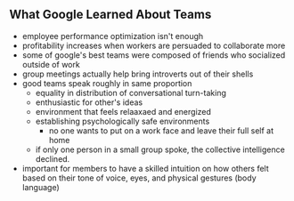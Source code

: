 ## What Google Learned About Teams

- employee performance optimization isn't enough
- profitability increases when workers are persuaded to collaborate more
- some of google's best teams were composed of friends who socialized outside of work
- group meetings actually help bring introverts out of their shells
- good teams speak roughly in same proportion
  - equality in distribution of conversational turn-taking
  - enthusiastic for other's ideas
  - environment that feels relaaxaed and energized
  - establishing psychologically safe environments
    - no one wants to put on a work face and leave their full self at home
  - if only one person in a small group spoke, the collective intelligence declined.
- important for members to have a skilled intuition on how others felt based on their tone of voice, eyes, and physical gestures (body language)
